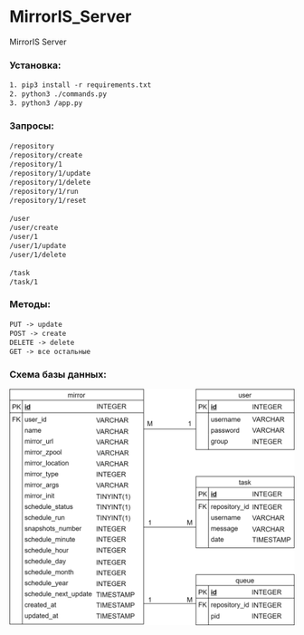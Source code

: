 # MirrorIS_Server
MirrorIS Server

### Установка:
	1. pip3 install -r requirements.txt
	2. python3 ./commands.py
	3. python3 /app.py

### Запросы:
	/repository
	/repository/create
	/repository/1
	/repository/1/update
	/repository/1/delete
	/repository/1/run
	/repository/1/reset

	/user
	/user/create
	/user/1
	/user/1/update
	/user/1/delete

	/task
	/task/1

### Методы:
	PUT -> update
	POST -> create
	DELETE -> delete
	GET -> все остальные
	
### Схема базы данных:
<p align=center>
	<img src="resources/physical_model.png">
</p>
